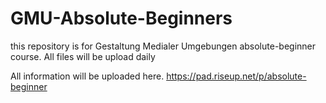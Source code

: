 # GMU-Absolute-Beginners
this repository is for Gestaltung Medialer Umgebungen absolute-beginner course. All files will be upload daily

All information will be uploaded here.
https://pad.riseup.net/p/absolute-beginner
